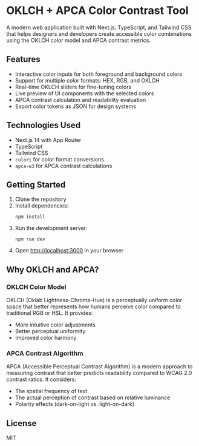 # OKLCH + APCA Color Contrast Tool

A modern web application built with Next.js, TypeScript, and Tailwind CSS that helps designers and developers create accessible color combinations using the OKLCH color model and APCA contrast metrics.

## Features

- Interactive color inputs for both foreground and background colors
- Support for multiple color formats: HEX, RGB, and OKLCH
- Real-time OKLCH sliders for fine-tuning colors
- Live preview of UI components with the selected colors
- APCA contrast calculation and readability evaluation
- Export color tokens as JSON for design systems

## Technologies Used

- Next.js 14 with App Router
- TypeScript
- Tailwind CSS
- `culori` for color format conversions
- `apca-w3` for APCA contrast calculations

## Getting Started

1. Clone the repository
2. Install dependencies:
   ```
   npm install
   ```
3. Run the development server:
   ```
   npm run dev
   ```
4. Open [http://localhost:3000](http://localhost:3000) in your browser

## Why OKLCH and APCA?

### OKLCH Color Model

OKLCH (Oklab Lightness-Chroma-Hue) is a perceptually uniform color space that better represents how humans perceive color compared to traditional RGB or HSL. It provides:

- More intuitive color adjustments
- Better perceptual uniformity
- Improved color harmony

### APCA Contrast Algorithm

APCA (Accessible Perceptual Contrast Algorithm) is a modern approach to measuring contrast that better predicts readability compared to WCAG 2.0 contrast ratios. It considers:

- The spatial frequency of text
- The actual perception of contrast based on relative luminance
- Polarity effects (dark-on-light vs. light-on-dark)

## License

MIT
